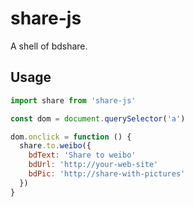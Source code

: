 # share-js
A shell of bdshare.

## Usage

```javascript
import share from 'share-js'

const dom = document.querySelector('a')

dom.onclick = function () {
  share.to.weibo({
    bdText: 'Share to weibo'
    bdUrl: 'http://your-web-site'
    bdPic: 'http://share-with-pictures'
  })
}
```

